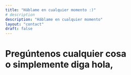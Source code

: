 ```yaml
---
title: "Háblame en cualquier momento :)"
# description
description: "Háblame en cualquier momento"
layout: "contact"
draft: false
---
```


# Pregúntenos cualquier cosa <br> o simplemente diga hola,
